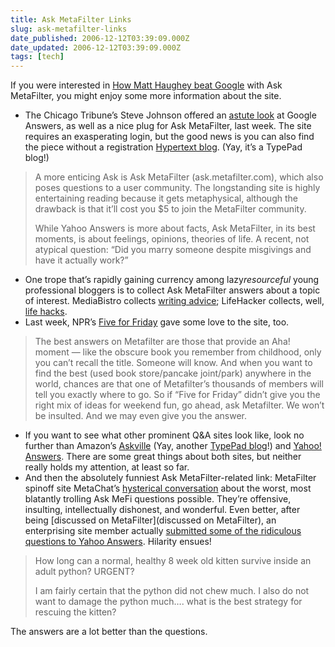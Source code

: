 ```yaml
---
title: Ask MetaFilter Links
slug: ask-metafilter-links
date_published: 2006-12-12T03:39:09.000Z
date_updated: 2006-12-12T03:39:09.000Z
tags: [tech]
---
```


If you were interested in [How Matt Haughey beat Google](/2006/12/matt-haughey-beat-google.html) with Ask MetaFilter, you might enjoy some more information about the site.

- The Chicago Tribune’s Steve Johnson offered an [astute look](http://www.chicagotribune.com/technology/columnists/chi-0612080092dec08,1,1344118.column?coll=chi-techtopheds-hed&amp;ctrack=1&amp;cset=true) at Google Answers, as well as a nice plug for Ask MetaFilter, last week. The site requires an exasperating login, but the good news is you can also find the piece without a registration [Hypertext blog](http://featuresblogs.chicagotribune.com/technology_internetcritic/2006/12/google_answers_.html). (Yay, it’s a TypePad blog!)

> A more enticing Ask is Ask MetaFilter (ask.metafilter.com), which also poses questions to a user community. The longstanding site is highly entertaining reading because it gets metaphysical, although the drawback is that it’ll cost you $5 to join the MetaFilter community.
> 
> While Yahoo Answers is more about facts, Ask MetaFilter, in its best moments, is about feelings, opinions, theories of life. A recent, not atypical question: “Did you marry someone despite misgivings and have it actually work?”

- One trope that’s rapidly gaining currency among lazy*resourceful* young professional bloggers is to collect Ask MetaFilter answers about a topic of interest. MediaBistro collects [writing advice](http://www.mediabistro.com/mbtoolbox/general_advice/ask_metafilter_writing_advice_roundup_48651.htm); LifeHacker collects, well, [life hacks](http://www.lifehacker.com/software/ask%20metafilter/).
- Last week, NPR’s [Five for Friday](http://www.npr.org/templates/story/story.php?storyId=6592312) gave some love to the site, too.

> The best answers on Metafilter are those that provide an Aha! moment — like the obscure book you remember from childhood, only you can’t recall the title. Someone will know. And when you want to find the best (used book store/pancake joint/park) anywhere in the world, chances are that one of Metafilter’s thousands of members will tell you exactly where to go. So if “Five for Friday” didn’t give you the right mix of ideas for weekend fun, go ahead, ask Metafilter. We won’t be insulted. And we may even give you the answer.

- If you want to see what other prominent Q&A sites look like, look no further than Amazon’s [Askville](http://askville.amazon.com/) (Yay, another [TypePad blog](http://askville-blog.amazon.com/)!) and [Yahoo! Answers](http://answers.yahoo.com/). There are some great things about both sites, but neither really holds my attention, at least so far.
- And then the absolutely funniest Ask MetaFilter-related link: MetaFilter spinoff site MetaChat’s [hysterical conversation](http://metachat.org/index.php/2006/06/14/p11934) about the worst, most blatantly trolling Ask MeFi questions possible. They’re offensive, insulting, intellectually dishonest, and wonderful. Even better, after being [discussed on MetaFilter](discussed on MetaFilter), an enterprising site member actually [submitted some of the ridiculous questions to Yahoo Answers](http://answers.yahoo.com/question/index;_ylt=Ah1KtIYAL1g6_aU11gFKfdnsy6IX?qid=20060615125453AAGXjMS). Hilarity ensues!

> How long can a normal, healthy 8 week old kitten survive inside an adult python? URGENT?
> 
> I am fairly certain that the python did not chew much. I also do not want to damage the python much…. what is the best strategy for rescuing the kitten?

The answers are a lot better than the questions.
